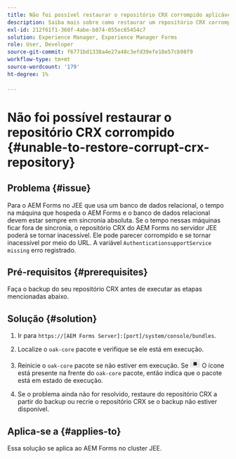 ```yaml
---
title: Não foi possível restaurar o repositório CRX corrompido aplicável ao servidor de cluster JEE
description: Saiba mais sobre como restaurar um repositório CRX corrompido.
exl-id: 212f61f1-360f-4abe-b874-055ec65454c7
solution: Experience Manager, Experience Manager Forms
role: User, Developer
source-git-commit: f6771bd1338a4e27a48c3efd39efe18e57cb98f9
workflow-type: tm+mt
source-wordcount: '179'
ht-degree: 1%

---
```


# Não foi possível restaurar o repositório CRX corrompido {#unable-to-restore-corrupt-crx-repository}

## Problema {#issue}

Para o AEM Forms no JEE que usa um banco de dados relacional, o tempo na máquina que hospeda o AEM Forms e o banco de dados relacional devem estar sempre em sincronia absoluta. Se o tempo nessas máquinas ficar fora de sincronia, o repositório CRX do AEM Forms no servidor JEE poderá se tornar inacessível. Ele pode parecer corrompido e se tornar inacessível por meio do URL. A variável `AuthenticationsupportService missing` erro registrado.

## Pré-requisitos {#prerequisites}

Faça o backup do seu repositório CRX antes de executar as etapas mencionadas abaixo.

## Solução {#solution}

1. Ir para  `https://[AEM Forms Server]:[port]/system/console/bundles`.

1. Localize o `oak-core` pacote e verifique se ele está em execução.

1. Reinicie o `oak-core` pacote se não estiver em execução. Se  ![Botão Pausar](/help/forms/using/assets/stop.png) O ícone está presente na frente do `oak-core` pacote, então indica que o pacote está em estado de execução.

1. Se o problema ainda não for resolvido, restaure do repositório CRX a partir do backup ou recrie o repositório CRX se o backup não estiver disponível.


## Aplica-se a {#applies-to}

Essa solução se aplica ao AEM Forms no cluster JEE.
